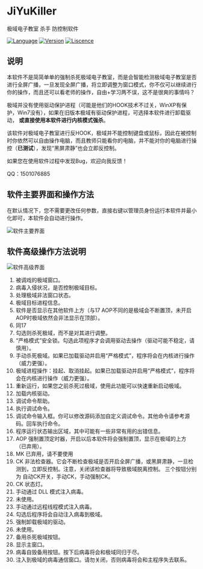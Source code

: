 # JiYuKiller
极域电子教室 杀手 防控制软件


[![Language](https://img.shields.io/badge/language-C++-blue.svg)](JiYuKiller)
[![Version](https://img.shields.io/badge/version-1.0-green.svg)](JiYuKiller)
[![Liscence](https://img.shields.io/badge/liscence-MIT-green.svg)](JiYuKiller)

说明
---

本软件不是简简单单的强制杀死极域电子教室，而是会智能检测极域电子教室是否进行全屏广播，一旦发现全屏广播，将立即调整为窗口模式，你不仅可以继续进行你的操作，而且还可以看老师的操作，自由+学习两不误，这不是很爽的事情吗？


极域并没有使用驱动保护进程（可能是他们的HOOK技术不过关，WinXP有保护，Win7没有），如果在旧版本极域有驱动保护进程，可选择本软件进行卸载驱动，
**或直接使用本软件进行内核模式强杀**。


该软件对极域电子教室进行反HOOK，极域并不能控制键盘或鼠标，因此在被控制时你依然可以自由操作电脑，而且教师只能看你的电脑，并不能对你的电脑进行操控（**已测试**），发现“黑屏肃静”也会立即反控制。


如果您在使用软件过程中发现Bug，欢迎向我反馈！


QQ：1501076885


软件主要界面和操作方法
---
在默认情况下，您不需要更改任何参数，直接右键以管理员身份运行本软件并最小化即可，本软件会自动进行操作。

![软件主要界面](https://images.imyzc.com/https://images.imyzc.com/7daf751bcd11f19df6ff449e82657574.jpg.jpg)

软件高级操作方法说明
---

![软件高级界面](https://images.imyzc.com/a413ee7b470a9f9b194bbc811df36b7c.jpg)

1. 被调戏的极域窗口。
2. 病毒入侵状况，是否控制极域目标。
3. 处理极域非法窗口状态。
4. 极域目标进程信息。
5. 软件是否显示在其他软件上方（与17 AOP不同的是极域会不断置顶，未开启AOP时极域依然会非法显示在顶部）。
6. 同17
7. 勾选则杀死极域，而不是对其进行调整。
8. “严格模式”安全锁。勾选此项程序才会调用驱动去操作（驱动可能不稳定，请慎用）。
9. 手动杀死极域。如果已加载驱动并启用“严格模式”，程序将会在内核进行操作（威力更强）。
10. 极域进程操作：挂起、取消挂起。如果已加载驱动并启用“严格模式”，程序将会在内核进行操作（威力更强）。
11. 重新运行，如果您之前杀死过极域，使用此功能可以快速重新启动极域。
12. 加载内核驱动。
13. 调试命令帮助。
14. 执行调试命令。
15. 调试命令输入框。你可以修改源码添加自定义调试命令。其他命令请参考源码。回车执行命令。
16. 程序运行状态输出区域，其中可能有一些非常有用的出错信息。
17. AOP 强制置顶定时器，开启以后本软件将会强制置顶，显示在极域的上方（已弃用）。
18. MK 已弃用，请不要使用
19. CK 非法检查器。它会不断检查极域是否开启全屏广播，或黑屏肃静，一旦检测到，立即反控制。注意，关闭该检查器将导致极域脱离控制。
    三个按钮分别为 自动CK开关，手动CK，手动强制CK。
20. CK 状态灯。
21. 手动通过 DLL 模式注入病毒。
22. 未使用。
23. 手动通过远程线程模式注入病毒。
24. 勾选后程序将会自动注入病毒到极域。
25. 强制卸载极域的驱动。
26. 未使用。
27. 备用杀死极域按钮。
28. 显示主窗口。
29. 病毒自毁备用按钮。按下后病毒将会和极域同归于尽。
30. 注入到极域的病毒通信窗口。请勿关闭，否则病毒将会和主程序失去联系。












